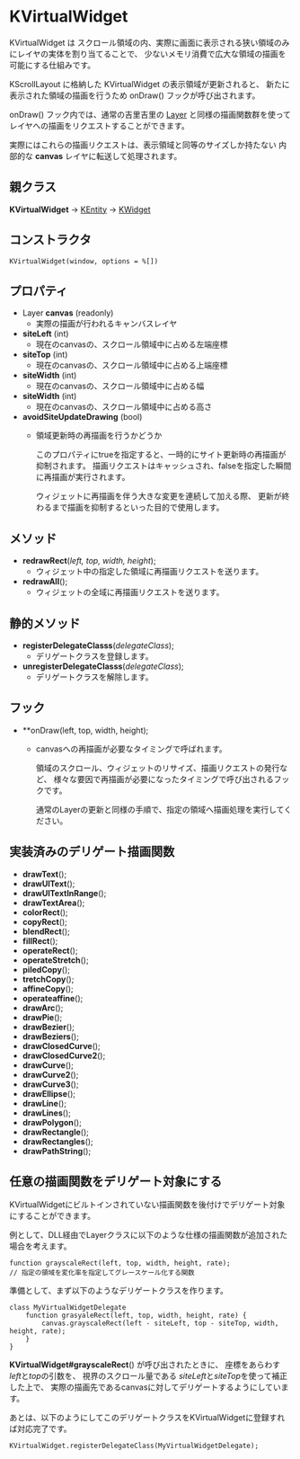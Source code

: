 # KVirtualWidget

KVirtualWidget は
スクロール領域の内、実際に画面に表示される狭い領域のみにレイヤの実体を割り当てることで、
少ないメモリ消費で広大な領域の描画を可能にする仕組みです。

KScrollLayout に格納した KVirtualWidget の表示領域が更新されると、
新たに表示された領域の描画を行うため onDraw() フックが呼び出されます。

onDraw() フック内では、通常の吉里吉里の
[Layer](https://krkrz.github.io/docs/kirikiriz/j/contents/f_Layer.html)
と同様の描画関数群を使ってレイヤへの描画をリクエストすることができます。

実際にはこれらの描画リクエストは、表示領域と同等のサイズしか持たない
内部的な **canvas** レイヤに転送して処理されます。

## 親クラス

**KVirtualWidget** -> [KEntity](KEntity.md) -> [KWidget](KWidget.md)

## コンストラクタ
```KVirtualWidget(window, options = %[])```

## プロパティ
- Layer **canvas** (readonly)
  - 実際の描画が行われるキャンバスレイヤ
- **siteLeft** (int)
  - 現在のcanvasの、スクロール領域中に占める左端座標
- **siteTop** (int)
  - 現在のcanvasの、スクロール領域中に占める上端座標
- **siteWidth** (int)
  - 現在のcanvasの、スクロール領域中に占める幅
- **siteWidth** (int)
  - 現在のcanvasの、スクロール領域中に占める高さ
- **avoidSiteUpdateDrawing** (bool)
  - 領域更新時の再描画を行うかどうか

	このプロパティにtrueを指定すると、一時的にサイト更新時の再描画が抑制されます。
	描画リクエストはキャッシュされ、falseを指定した瞬間に再描画が実行されます。

	ウィジェットに再描画を伴う大きな変更を連続して加える際、
	更新が終わるまで描画を抑制するといった目的で使用します。

## メソッド
- **redrawRect**(*left, top, width, height*);
  - ウィジェット中の指定した領域に再描画リクエストを送ります。
- **redrawAll**();
  - ウィジェットの全域に再描画リクエストを送ります。

## 静的メソッド
- **registerDelegateClasss**(*delegateClass*);
  - デリゲートクラスを登録します。
- **unregisterDelegateClasss**(*delegateClass*);
  - デリゲートクラスを解除します。

## フック
- **onDraw(left, top, width, height);
  - canvasへの再描画が必要なタイミングで呼ばれます。

	領域のスクロール、ウィジェットのリサイズ、描画リクエストの発行など、
	様々な要因で再描画が必要になったタイミングで呼び出されるフックです。

	通常のLayerの更新と同様の手順で、指定の領域へ描画処理を実行してください。

## 実装済みのデリゲート描画関数
- **drawText**();
- **drawUIText**();
- **drawUITextInRange**();
- **drawTextArea**();
- **colorRect**();
- **copyRect**();
- **blendRect**();
- **fillRect**();
- **operateRect**();
- **operateStretch**();
- **piledCopy**();
- **tretchCopy**();
- **affineCopy**();
- **operateaffine**();
- **drawArc**();
- **drawPie**();
- **drawBezier**();
- **drawBeziers**();
- **drawClosedCurve**();
- **drawClosedCurve2**();
- **drawCurve**();
- **drawCurve2**();
- **drawCurve3**();
- **drawEllipse**();
- **drawLine**();
- **drawLines**();
- **drawPolygon**();
- **drawRectangle**();
- **drawRectangles**();
- **drawPathString**();

## 任意の描画関数をデリゲート対象にする
KVirtualWidgetにビルトインされていない描画関数を後付けでデリゲート対象にすることができます。

例として、DLL経由でLayerクラスに以下のような仕様の描画関数が追加された場合を考えます。

	function grayscaleRect(left, top, width, height, rate);
	// 指定の領域を変化率を指定してグレースケール化する関数

準備として、まず以下のようなデリゲートクラスを作ります。

	class MyVirtualWidgetDelegate
		function grasyaleRect(left, top, width, height, rate) {
			canvas.grayscaleRect(left - siteLeft, top - siteTop, width, height, rate);
		}
	}

**KVirtualWidget#grayscaleRect**() が呼び出されたときに、
座標をあらわす *left*と*top*の引数を、
視界のスクロール量である *siteLeft*と*siteTop*を使って補正した上で、
実際の描画先であるcanvasに対してデリゲートするようにしています。

あとは、以下のようにしてこのデリゲートクラスをKVirtualWidgetに登録すれば対応完了です。

	KVirtualWidget.registerDelegateClass(MyVirtualWidgetDelegate);


